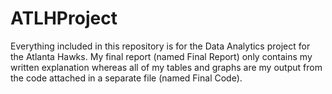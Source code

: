 # ATLHProject
Everything included in this repository is for the Data Analytics project for the Atlanta Hawks.
My final report (named Final Report) only contains my written explanation whereas all of my tables and graphs are my output from the code attached in a separate file (named Final Code).
